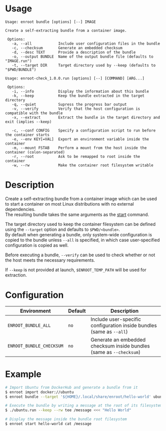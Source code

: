 # Usage
```
Usage: enroot bundle [options] [--] IMAGE

Create a self-extracting bundle from a container image.

 Options:
   -a, --all            Include user configuration files in the bundle
   -c, --checksum       Generate an embedded checksum
   -d, --desc TEXT      Provide a description of the bundle
   -o, --output BUNDLE  Name of the output bundle file (defaults to "IMAGE.run")
   -t, --target DIR     Target directory used by --keep (defaults to "$PWD/BUNDLE")
```
```
Usage: enroot-check_1.0.0.run [options] [--] [COMMAND] [ARG...]

 Options:
   -i, --info           Display the information about this bundle
   -k, --keep           Keep the bundle extracted in the target directory
   -q, --quiet          Supress the progress bar output
   -v, --verify         Verify that the host configuration is compatible with the bundle
   -x, --extract        Extract the bundle in the target directory and exit (implies --keep)

   -c, --conf CONFIG    Specify a configuration script to run before the container starts
   -e, --env KEY[=VAL]  Export an environment variable inside the container
   -m, --mount FSTAB    Perform a mount from the host inside the container (colon-separated)
   -r, --root           Ask to be remapped to root inside the container
   -w, --rw             Make the container root filesystem writable
```

# Description

Create a self-extracting bundle from a container image which can be used to start a container on most Linux distributions with no external dependencies.  
The resulting bundle takes the same arguments as the [start](start.md) command.

The target directory used to keep the container filesystem can be defined using the `--target` option and defaults to `$PWD/<bundle>`.  
By default when generating a bundle, only system-wide configuration is copied to the bundle unless `--all` is specified, in which case user-specified configuration is copied as well.  

Before executing a bundle, `--verify` can be used to check whether or not the host meets the necessary requirements.

If `--keep` is not provided at launch, `$ENROOT_TEMP_PATH` will be used for extraction.

# Configuration

| Environment | Default | Description |
| ------ | ------ | ------ |
| `ENROOT_BUNDLE_ALL` | `no` | Include user-specific configuration inside bundles (same as `--all`) |
| `ENROOT_BUNDLE_CHECKSUM` | `no` | Generate an embedded checksum inside bundles (same as `--checksum`) |

# Example

```sh
# Import Ubuntu from DockerHub and generate a bundle from it
$ enroot import docker://ubuntu
$ enroot bundle --target '${HOME}/.local/share/enroot/hello-world' ubuntu.sqsh

# Execute the bundle by writing a message at the root of its filesystem and keep it extracted
$ ./ubuntu.run --keep --rw tee /message <<< "Hello World"

# Display the message inside the bundle root filesystem
$ enroot start hello-world cat /message
```
